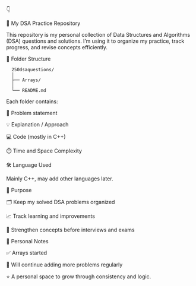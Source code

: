 👇

🧠 My DSA Practice Repository

This repository is my personal collection of Data Structures and Algorithms (DSA) questions and solutions.
I’m using it to organize my practice, track progress, and revise concepts efficiently.

📁 Folder Structure

      250dsaquestions/
      │
      ├── Arrays/
      │
      └── README.md


Each folder contains:

📝 Problem statement

💡 Explanation / Approach

💻 Code (mostly in C++)

⏱️ Time and Space Complexity

🛠️ Language Used

Mainly C++, may add other languages later.

🎯 Purpose

🗂️ Keep my solved DSA problems organized

📈 Track learning and improvements

🧩 Strengthen concepts before interviews and exams

🌱 Personal Notes

✅ Arrays started

🚀 Will continue adding more problems regularly

⭐ A personal space to grow through consistency and logic.
